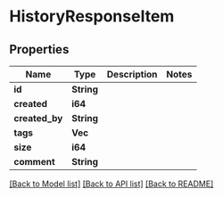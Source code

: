 # HistoryResponseItem

## Properties

Name | Type | Description | Notes
------------ | ------------- | ------------- | -------------
**id** | **String** |  | 
**created** | **i64** |  | 
**created_by** | **String** |  | 
**tags** | **Vec<String>** |  | 
**size** | **i64** |  | 
**comment** | **String** |  | 

[[Back to Model list]](../README.md#documentation-for-models) [[Back to API list]](../README.md#documentation-for-api-endpoints) [[Back to README]](../README.md)


